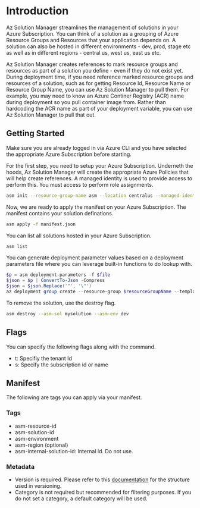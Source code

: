 # Introduction
Az Solution Manager streamlines the management of solutions in your Azure Subscription. You can think of a solution as a grouping of Azure Resource Groups and Resources that your application depends on. A solution can also be hosted in different environments - dev, prod, stage etc as well as in different regions - central us, west us, east us etc.

Az Solution Manager creates references to mark resource groups and resources as part of a solution you define - even if they do not exist yet. During deployment time, if you need reference marked resource groups and resources of a solution, such as for getting Resource Id, Resource Name or Resource Group Name, you can use Az Solution Manager to pull them. For example, you may need to know an Azure Continer Registry (ACR) name during deployment so you pull container image from. Rather than hardcoding the ACR name as part of your deployment variable, you can use Az Solution Manager to pull that out.

## Getting Started

Make sure you are already logged in via Azure CLI and you have selected the appropriate Azure Subscription before starting.

For the first step, you need to setup your Azure Subscription. Underneth the hoods, Az Solution Manager will create the appropriate Azure Policies that will help create references. A managed identity is used to provide access to perform this. You must access to perform role assignments.

```bash
asm init --resource-group-name asm --location centralus --managed-identity asm-identity
```

Now, we are ready to apply the manifest on your Azure Subscription. The manifest contains your solution definations.

```bash
asm apply -f manifest.json
```

You can list all solutions hosted in your Azure Subscription.

```bash
asm list
```

You can generate deployment parameter values based on a deployment parameters file where you can leverage built-in functions to do lookup with.

```powershell
$p = asm deployment-parameters -f $file
$json = $p | ConvertTo-Json -Compress
$json = $json.Replace('"', '\"')
az deployment group create --resource-group $resourceGroupName --template-file deploy.bicep --parameters $json
```

To remove the solution, use the destroy flag.

```bash
asm destroy --asm-sol mysolution --asm-env dev
```

## Flags

You can specify the following flags along with the command.

* t: Specifiy the tenant Id
* s: Specify the subscription id or name

## Manifest

The following are tags you can apply via your manifest.

### Tags

* asm-resource-id
* asm-solution-id
* asm-environment
* asm-region (optional)
* asm-internal-solution-id: Internal id. Do not use.

### Metadata

* Version is required. Please refer to this [documentation](https://learn.microsoft.com/en-us/azure/governance/policy/concepts/definition-structure#common-metadata-properties) for the structure used in versioning.
* Category is not required but recommended for filtering purposes. If you do not set a category, a default category will be used.
